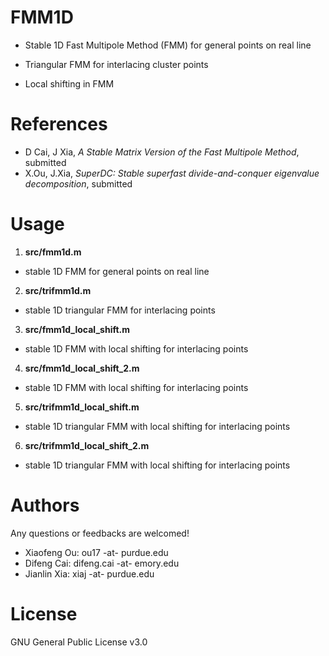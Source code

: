 # FMM1D
- Stable 1D Fast Multipole Method (FMM) for general points on real line 

- Triangular FMM for interlacing cluster points

- Local shifting in FMM

# References
- D Cai, J Xia, *A Stable Matrix Version of the Fast Multipole Method*, submitted
- X.Ou, J.Xia, *SuperDC: Stable superfast divide-and-conquer eigenvalue decomposition*, submitted

# Usage

1. **src/fmm1d.m**
* stable 1D FMM for general points on real line 

2. **src/trifmm1d.m** 
* stable 1D triangular FMM  for interlacing points 

3. **src/fmm1d_local_shift.m**
* stable 1D FMM with local shifting for interlacing points 

4. **src/fmm1d_local_shift_2.m**
* stable 1D FMM with local shifting for interlacing points 

5. **src/trifmm1d_local_shift.m**
* stable 1D triangular FMM with local shifting for interlacing points 

6. **src/trifmm1d_local_shift_2.m**
* stable 1D triangular FMM with local shifting for interlacing points 

# Authors
Any questions or feedbacks are welcomed!

- Xiaofeng Ou: ou17  -at-  purdue.edu
- Difeng Cai: difeng.cai  -at-  emory.edu
- Jianlin Xia: xiaj  -at-  purdue.edu


# License
GNU General Public License v3.0
